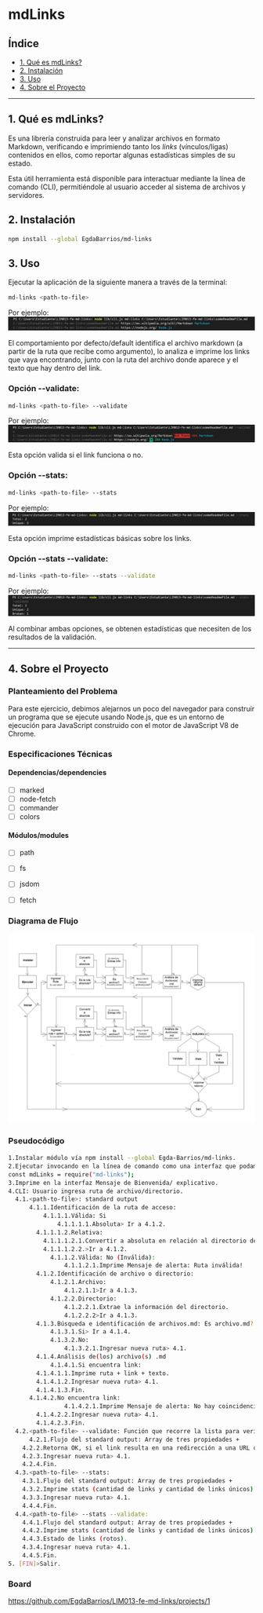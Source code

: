 # mdLinks

## Índice

* [1. Qué es mdLinks?](#1-qué-es-mdLinks?)
* [2. Instalación](#2-instalación)
* [3. Uso](#3-uso)
* [4. Sobre el Proyecto](#4-sobre-el-proyecto)


***

## 1. Qué es mdLinks?

Es una librería construida para leer y analizar archivos en formato Markdown, verificando e imprimiendo tanto los _links_ (vínculos/ligas) contenidos en ellos, como reportar algunas estadísticas simples de su estado.

Esta útil herramienta está disponible para interactuar mediante la línea de comando (CLI), permitiéndole al usuario acceder al sistema de archivos y servidores.


## 2. Instalación

```sh
npm install --global EgdaBarrios/md-links
```


## 3. Uso

Ejecutar la aplicación de la siguiente manera a través de la terminal:
```sh
md-links <path-to-file>
``` 
Por ejemplo:
![Ejecutable por default](src\images\default.jpg)

El comportamiento por defecto/default identifica el archivo markdown (a partir de la ruta que recibe como argumento), lo analiza e imprime los links que vaya encontrando, junto con la ruta del archivo donde aparece y el texto que hay dentro del link.


### Opción --validate:
```sh
md-links <path-to-file> --validate
``` 
Por ejemplo:
![Ejecutable con opción --validate](src\images\validate.jpg)

Esta opción valida si el link funciona o no.


### Opción --stats:
```sh
md-links <path-to-file> --stats
``` 
Por ejemplo:
![Ejecutable con opción --stats](src\images\stats.jpg)

Esta opción imprime estadísticas básicas sobre los links.


### Opción --stats --validate:
```sh
md-links <path-to-file> --stats --validate
``` 
Por ejemplo:
![Ejecutable con opción --stats --validate](src\images\stats_validate.jpg)

Al combinar ambas opciones, se obtenen estadísticas que necesiten de los resultados de la validación.


***

## 4. Sobre el Proyecto

### Planteamiento del Problema

Para este ejercicio, debimos alejarnos un poco del navegador para construir un programa que se ejecute usando Node.js, que es un entorno de ejecución para JavaScript construido con el motor de JavaScript V8 de Chrome. 


### Especificaciones Técnicas

#### Dependencias/dependencies
* [ ] marked
* [ ] node-fetch
* [ ] commander
* [ ] colors

#### Módulos/modules
* [ ] path
* [ ] fs
* [ ] jsdom
* [ ] fetch


### Diagrama de Flujo
![diagrama de flujo](src\images\diagrama_de_flujo.jpg)


### Pseudocódigo
```sh
1.Instalar módulo vía npm install --global Egda-Barrios/md-links. 
2.Ejecutar invocando en la línea de comando como una interfaz que podamos importar con   require para usarlo programáticamente: 
const mdLinks = require("md-links");
3.Imprime en la interfaz Mensaje de Bienvenida/ explicativo.
4.CLI: Usuario ingresa ruta de archivo/directorio.
  4.1.<path-to-file>: standard output
	  4.1.1.Identificación de la ruta de acceso:
		  4.1.1.1.Válida: Si
			  4.1.1.1.1.Absoluta> Ir a 4.1.2.
        4.1.1.1.2.Relativa: 
          4.1.1.1.2.1.Convertir a absoluta en relación al directorio desde donde se invoca node (current working directory).
          4.1.1.1.2.2.>Ir a 4.1.2.
			4.1.1.2.Válida: No (Inválida):
				4.1.1.2.1.Imprime Mensaje de alerta: Ruta inválida!
		4.1.2.Identificación de archivo o directorio:
			4.1.2.1.Archivo:
				4.1.2.1.1>Ir a 4.1.3.
			4.1.2.2.Directorio:
				4.1.2.2.1.Extrae la información del directorio.
				4.1.2.2.2>Ir a 4.1.3.
		4.1.3.Búsqueda e identificación de archivos.md: Es archivo.md?
			4.1.3.1.Si> Ir a 4.1.4.
			4.1.3.2.No:
				4.1.3.2.1.Ingresar nueva ruta> 4.1.
		4.1.4.Análisis de(los) archivo(s) .md
			4.1.4.1.Si encuentra link:
        4.1.4.1.1.Imprime ruta + link + texto.
        4.1.4.1.2.Ingresar nueva ruta> 4.1.
        4.1.4.1.3.Fin.
      4.1.4.2.No encuentra link:
				4.1.4.2.1.Imprime Mensaje de alerta: No hay coincidencias!
        4.1.4.2.2.Ingresar nueva ruta> 4.1.
        4.1.4.2.3.Fin.
  4.2.<path-to-file> --validate: Función que recorre la lista para verificar el estado de los enlaces: Hace petición HTTP:
	  4.2.1.Flujo del standard output: Array de tres propiedades +
    4.2.2.Retorna OK, si el link resulta en una redirección a una URL que responde ok. Retorna FAIL, si no.
    4.2.3.Ingresar nueva ruta> 4.1.
    4.2.4.Fin.
  4.3.<path-to-file> --stats:
    4.3.1.Flujo del standard output: Array de tres propiedades +
    4.3.2.Imprime stats (cantidad de links y cantidad de links únicos).
    4.3.3.Ingresar nueva ruta> 4.1.
    4.4.4.Fin.
  4.4.<path-to-file> --stats --validate:
    4.4.1.Flujo del standard output: Array de tres propiedades +
    4.4.2.Imprime stats (cantidad de links y cantidad de links únicos) +
    4.4.3.Estado de links (rotos).
    4.3.4.Ingresar nueva ruta> 4.1.
    4.4.5.Fin.		
5. [FIN]>Salir.
```


### Board
https://github.com/EgdaBarrios/LIM013-fe-md-links/projects/1
